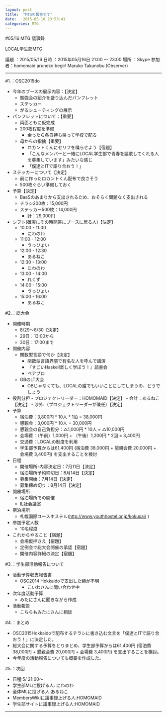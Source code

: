 ```yaml
---
layout: post
title:  "MTGの報告です"
date:   2015-05-16 23:53:41
categories: MTG
---
```


#05/16 MTG 議事録

LOCAL学生部MTG

議題  ：2015/05/16
日時  ：2015年05月16日  21:00 ～ 23:00
場所  ：Skype
参加者：homomaid  aruneko  begirl  Maruko Takunobu (Observer)

----------------------------------------------------------------------
#1.：OSC2015do
- 今年のブースの展示内容：【決定】
    - 勉強会の紹介を盛り込んだパンフレット
    - ステッカー
    - がるシューティングの展示
- パンフレットについて：【重要】
    - 両面ともに仮完成
    - 200枚程度を準備
        - 余ったら各自持ち帰って学校で配る
    - 母からの指摘【重要】
        - ロカントくんにセリフを喋らせよう【宿題】
        - 「こんなメンバーと一緒にLOCAL学生部で青春を謳歌してくれる人を募集しています」みたいな感じ
        - 「僕達とITで語り合おう！」
- ステッカーについて【決定】
    - 前に作ったロカントくん配布で良さそう
    - 500枚ぐらい準備しておく
- 予算【決定】
    - BaaSのあまりから支出されるため、おそらく問題なく支出される
    - チラシ200枚：15,000円
    - ステッカー500枚：14,000円
        - 計：29,000円
- シフト(確実にその時間帯にブースに居る人)【決定】
    - 10:00 - 11:00
        - にわのわ
    - 11:00 - 12:00
        - うっひょい
    - 12:00 - 12:30
        - あるねこ
    - 12:30 - 13:00
        - にわのわ
    - 13:00 - 14:00
        - れくず
    - 14:00 - 15:00
        - うっひょい
    - 15:00 - 16:00
        - あるねこ


#2.：総大会
- 開催時期
    - 8/29～8/30【決定】
    - 29日：13:00から
    - 30日：17:00まで
- 開催内容
    - 関数型言語で何か【決定】
        - 関数型言語界隈で有名な人を呼んで講演
        - 『すごいHaskell楽しく学ぼう！』読書会
        - ペアプロ
    - OBのLT大会
        - OBじゃなくても、LOCALの誰でもいいことにしてしまうの、どうでしょう
- 役割分担
        - プロジェクトリーダー：HOMOMAID【決定】
        - 会計：あるねこ【決定】
        - 渉外:（プロジェクトリーダーが兼任）【決定】
- 予算
    - 宿泊費：3,800円 * 10人 * 1泊 = 38,000円
    - 懇親会：3,000円 * 10人 = 30,000円
    - 懇親会の自己負担分：△1,000円 * 10人 = △10,000円
    - 会場費：（午前）1,000円 + （午後）1,200円 * 2回 = 3,400円
    - 交通費：LOCALの制度を利用
    - 学生部予算からは61,400円 (宿泊費 38,000円 + 懇親会費 20,000円 + 会場費 3,400円) を支出することを検討
- 日程
    - 開催場所-内容決定日：7月11日【決定】
    - 宿泊場所予約締切日：8月14日【決定】
    - 募集開始：7月14日【決定】
    - 募集締め切り：8月14日【決定】
- 開催場所
    - 宿泊場所での開催
    - IL社会議室
- 宿泊場所
    - 札幌国際ユースホステル(http://www.youthhostel.or.jp/kokusai/ )
- 参加予定人数
    - 10名程度
- これからやること【宿題】
    - 会場仮押さえ【宿題】
    - 定例会で総大会開催の承認【宿題】
    - 開催内容詳細の決定【宿題】


#3.：学生部活動報告について
- 活動予算収支報告書
    - OSC2014 Hokkaidoで支出した額が不明
        - こいわさんに問い合わせ中
- 次年度活動予算
    - みたにさんに聞きながら作成
- 活動報告
    - こちらもみたにさんに相談


#4.：まとめ
- OSC2015Hokkaidoで配布するチラシに書き込む文言を「僕達とITで語り合おう！」に決定した。
- 総大会に関する予算をとりまとめ、学生部予算からは61,400円 (宿泊費 38,000円 + 懇親会費 20,000円 + 会場費 3,400円) を支出することを検討。
- 今年度の活動報告についても概要を作成した。


#5.：次回
- 日程:5/ 21:00～
- 学生部MLに投げる人: にわのわ
- 全体MLに投げる人:あるねこ
- MembersWikiに議事録上げる人:HOMOMAID
- 学生部サイトに議事録上げる人:HOMOMAID


---------------------------------------------------------------------
